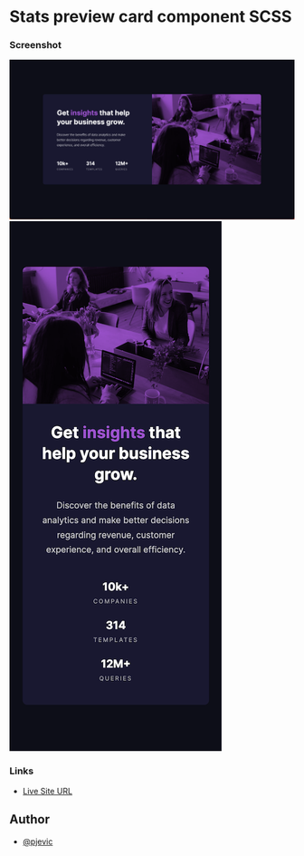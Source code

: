 # Stats preview card component SCSS

### Screenshot

![](./screenshot-desktop.png)
![](./screenshot-mobile.png)

### Links

- [Live Site URL](https://pjevic.github.io/Stats-preview-card-component-SCSS/)

## Author

- [@pjevic](https://www.frontendmentor.io/profile/pjevic)
